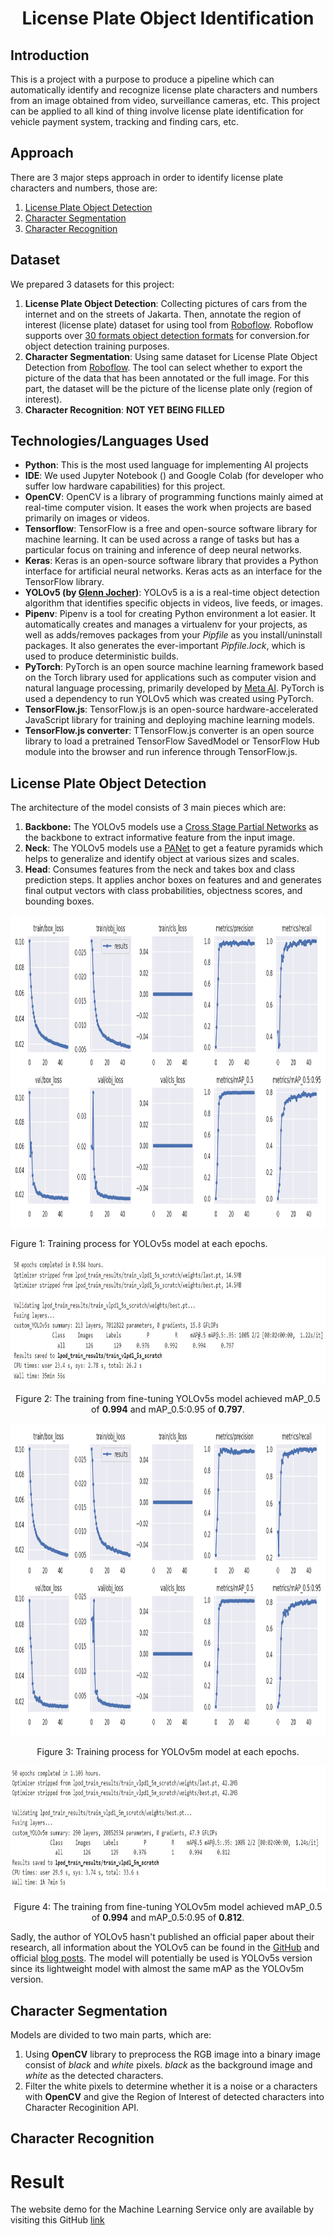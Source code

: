 <p align="center">
  <h1 align="center">License Plate Object Identification</h1>
</p>


## Introduction
This is a project with a purpose to produce a pipeline which can automatically identify and recognize license plate characters and numbers from an image obtained from video, surveillance cameras, etc. This project can be applied to all kind of thing involve license plate identification for vehicle payment system, tracking and finding cars, etc.

## Approach
There are 3 major steps approach in order to identify license plate characters and numbers, those are:
1. [License Plate Object Detection](#license-plate-object-detection)
2. [Character Segmentation](#character-segmentation)
3. [Character Recognition](#character-recognition)

## Dataset
We prepared 3 datasets for this project:
1. **License Plate Object Detection**: Collecting pictures of cars from the internet and on the streets of Jakarta. Then, annotate the region of interest (license plate) dataset for using tool from [Roboflow](https://roboflow.com/). Roboflow supports over [30 formats object detection formats](https://roboflow.com/formats) for conversion.for object detection training purposes.
2. **Character Segmentation**: Using same dataset for License Plate Object Detection from [Roboflow](https://roboflow.com/). The tool can select whether to export the picture of the data that has been annotated or the full image. For this part, the dataset will be the picture of the license plate only (region of interest).
3. **Character Recognition**: **NOT YET BEING FILLED** 

## Technologies/Languages Used
- **Python**: This is the most used language for implementing AI projects
- **IDE**: We used Jupyter Notebook () and Google Colab (for developer who suffer  low hardware capabilities) for this project.
- **OpenCV**: OpenCV is a library of programming functions mainly aimed at real-time computer vision. It eases the work when projects are based primarily on images or videos.
- **Tensorflow**: TensorFlow is a free and open-source software library for machine learning. It can be used across a range of tasks but has a particular focus on training and inference of deep neural networks.
- **Keras**: Keras is an open-source software library that provides a Python interface for artificial neural networks. Keras acts as an interface for the TensorFlow library.
- **YOLOv5 (by [Glenn Jocher](https://www.linkedin.com/in/glenn-jocher/))**: YOLOv5 is a is a real-time object detection algorithm that identifies specific objects in videos, live feeds, or images.
- **Pipenv**: Pipenv is a tool for creating Python environment a lot easier. It automatically creates and manages a virtualenv for your projects, as well as adds/removes packages from your *Pipfile* as you install/uninstall packages. It also generates the ever-important *Pipfile.lock*, which is used to produce deterministic builds.
- **PyTorch**: PyTorch is an open source machine learning framework based on the Torch library used for applications such as computer vision and natural language processing, primarily developed by [Meta AI](https://ai.facebook.com/). PyTorch is used a dependency to run YOLOv5 which was created using PyTorch.
- **TensorFlow.js**: TensorFlow.js is an open-source hardware-accelerated JavaScript library for training and deploying machine learning models.
- **TensorFlow.js converter**: TTensorFlow.js converter is an open source library to load a pretrained TensorFlow SavedModel or TensorFlow Hub module into the browser and run inference through TensorFlow.js.

## License Plate Object Detection
The architecture of the model consists of 3 main pieces which are:
1.	**Backbone:** The YOLOv5 models use a [Cross Stage Partial Networks](https://arxiv.org/abs/1911.11929) as the backbone to extract informative feature from the input image. 
2.	**Neck**: The YOLOv5 models use a [PANet](https://arxiv.org/abs/1803.01534) to get a feature pyramids which helps to generalize and identify object at various sizes and scales.
3.	**Head**: Consumes features from the neck and takes box and class prediction steps. It applies anchor boxes on features and and generates final output vectors with class probabilities, objectness scores, and bounding boxes.


<p align="center">
    <img src="license-plate-object-detection/images/train_vlpd1_5s_scratch_metrics.png" alt="Training Result YOLOv5s" height="500">
    </p align="center">
        Figure 1: Training process for YOLOv5s model at each epochs.
    </p>
</p>
<p align="center">
    <img src="license-plate-object-detection/images/train_result_yolov5s_scratch.jpg" alt="Training Result YOLOv5s" height="200">
    <p align="center">
        Figure 2: The training from fine-tuning YOLOv5s model achieved mAP_0.5 of <b>0.994</b> and mAP_0.5:0.95 of <b>0.797</b>.
    </p>
</p>

<p align="center">
    <img src="license-plate-object-detection/images/train_vlpd1_5m_scratch_metrics.png" alt="Training Result YOLOv5s" height="500">
    <p align="center">
        Figure 3: Training process for YOLOv5m model at each epochs.
    </p>
</p>
<p align="center">
    <img src="license-plate-object-detection/images/train_result_yolov5m_scratch.jpg" alt="Training Result YOLOv5m" height="200">
    <p align="center">
        Figure 4: The training from fine-tuning YOLOv5m model achieved mAP_0.5 of <b>0.994</b> and mAP_0.5:0.95 of <b>0.812</b>.
    </p>
</p>

Sadly, the author of YOLOv5 hasn't published an official paper about their research, all information about the YOLOv5 can be found in the [GitHub](https://github.com/ultralytics/yolov5) and official [blog posts](https://ultralytics.com/blog). The model will potentially be used is YOLOv5s version since its lightweight model with almost the same mAP as the YOLOv5m version.

## Character Segmentation
Models are divided to two main parts, which are:
1. Using **OpenCV** library to preprocess the RGB image into a binary image consist of *black* and *white* pixels. *black* as the background image and *white* as the detected characters. 
2. Filter the white pixels to determine whether it is a noise or a characters with **OpenCV** and give the Region of Interest of detected characters into Character Recoginition API. 

## Character Recognition

# Result
The website demo for the Machine Learning Service only are available by visiting this GitHub [link](https://github.com/marcellinus-witarsah/VePay-Go-ML-Demo)
